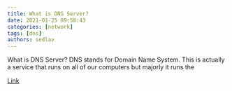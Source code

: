 ```yaml
---
title: What is DNS Server? 
date: 2021-01-25 09:58:43
categories: [network]
tags: [dns]
authors: sedlav
---
```


What is DNS Server? DNS stands for Domain Name System. This is actually a service that runs on all of our computers but majorly it runs the

[Link](https://www.theitstuff.com/what-is-dns-server-2021)
